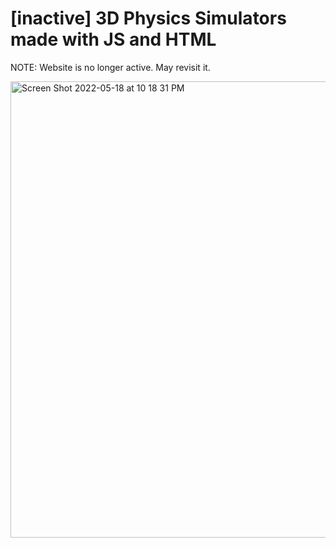 # [inactive] 3D Physics Simulators made with JS and HTML

NOTE: Website is no longer active. May revisit it.

<img width="730" alt="Screen Shot 2022-05-18 at 10 18 31 PM" src="https://user-images.githubusercontent.com/42985072/169189576-aac207fc-8b3c-45bf-a144-0da3e5b5b38e.png">
